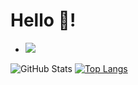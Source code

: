 # Hello 👋!
- ![](https://komarev.com/ghpvc/?username=Wixt)



![GitHub Stats](https://github-readme-stats.vercel.app/api?username=Wixt&theme=tokyonight)
[![Top Langs](https://github-readme-stats.vercel.app/api/top-langs/?username=Wixt&layout=compact)](https://github.com/anuraghazra/github-readme-stats)
